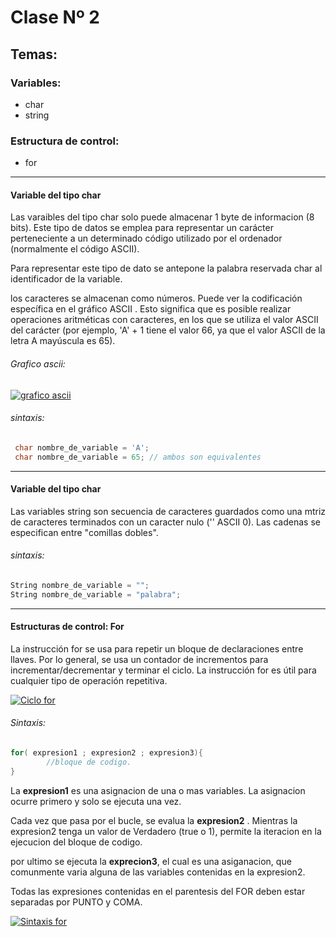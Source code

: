 #  Clase Nº 2
## Temas: 
### Variables:
- char
- string 

### Estructura de control:
- for


------------



#### Variable del tipo char 
Las varaibles del tipo char solo puede almacenar 1 byte de informacion (8 bits). 
Este tipo de datos se emplea para representar un carácter perteneciente a un determinado código utilizado por el ordenador (normalmente el código ASCII).

Para representar este tipo de dato se antepone la palabra reservada char al identificador de la variable.

los caracteres se almacenan como números. Puede ver la codificación específica en el gráfico ASCII . Esto significa que es posible realizar operaciones aritméticas con caracteres, en los que se utiliza el valor ASCII del carácter (por ejemplo, 'A' + 1 tiene el valor 66, ya que el valor ASCII de la letra A mayúscula es 65).

###### Grafico ascii:

[![grafico ascii](https://835983.smushcdn.com/2126993/wp-content/uploads/2018/07/codigo-ascii.jpg?lossy=1&strip=1&webp=1 "grafico ascii")](https://835983.smushcdn.com/2126993/wp-content/uploads/2018/07/codigo-ascii.jpg?lossy=1&strip=1&webp=1 "grafico ascii")

###### sintaxis:
```c
 char nombre_de_variable = 'A';
 char nombre_de_variable = 65; // ambos son equivalentes

```

------------


#### Variable del tipo char 
Las variables string son secuencia de caracteres guardados como una mtriz de caracteres terminados con un caracter nulo ('\' ASCII 0).
Las cadenas se especifican entre "comillas dobles".

###### sintaxis:

```c
String nombre_de_variable = "";
String nombre_de_variable = "palabra";
```

------------
#### Estructuras de control: For
La instrucción for se usa para repetir un bloque de declaraciones entre llaves. Por lo general, se usa un contador de incrementos para incrementar/decrementar y terminar el ciclo. La instrucción for es útil para cualquier tipo de operación repetitiva. 


[![Ciclo for](https://upload.wikimedia.org/wikipedia/commons/thumb/0/06/For-loop-diagram.png/220px-For-loop-diagram.png "Ciclo for")](https://upload.wikimedia.org/wikipedia/commons/thumb/0/06/For-loop-diagram.png/220px-For-loop-diagram.png "Ciclo for")

###### Sintaxis:

```c
for( expresion1 ; expresion2 ; expresion3){
		//bloque de codigo.
}
```
La **expresion1** es  una asignacion de una o mas variables.  La asignacion ocurre primero y solo se ejecuta una vez. 

Cada vez que pasa por el bucle, se evalua la  **expresion2** . Mientras la expresion2 tenga un valor de Verdadero (true o 1), permite la iteracion en la ejecucion del bloque de codigo. 

por ultimo se ejecuta la **exprecion3**, el cual es una asiganacion, que comunmente varia alguna de las variables contenidas en la expresion2.

Todas las expresiones contenidas en el parentesis del FOR deben estar separadas por PUNTO  y COMA.


[![Sintaxis for](https://www.arduino.cc/en/uploads/Reference/ForLoopIllustrated.png "Sintaxis for")](https://www.arduino.cc/en/uploads/Reference/ForLoopIllustrated.png "Sintaxis for")


